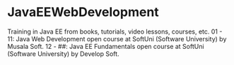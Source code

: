 # JavaEEWebDevelopment
Training in Java EE from books, tutorials, video lessons, courses, etc.
01 - 11: Java Web Development open course at SoftUni (Software University) by Musala Soft.
12 - ##: Java EE Fundamentals open course at SoftUni (Software University) by Develop Soft.
